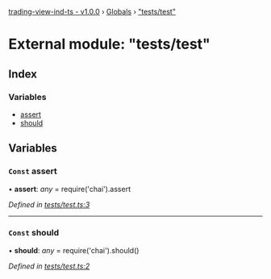 [trading-view-ind-ts - v1.0.0](../README.md) › [Globals](../globals.md) › ["tests/test"](_tests_test_.md)

# External module: "tests/test"

## Index

### Variables

* [assert](_tests_test_.md#const-assert)
* [should](_tests_test_.md#const-should)

## Variables

### `Const` assert

• **assert**: *any* =  require('chai').assert

*Defined in [tests/test.ts:3](https://github.com/edmundpf/trading-view-ind-ts/blob/0cd3657/src/tests/test.ts#L3)*

___

### `Const` should

• **should**: *any* =  require('chai').should()

*Defined in [tests/test.ts:2](https://github.com/edmundpf/trading-view-ind-ts/blob/0cd3657/src/tests/test.ts#L2)*
